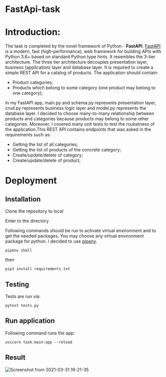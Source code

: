 # FastApi-task

# Introduction:
The task is completed by the novel framework of Python - **FastAPI**. [FastAPI](https://fastapi.tiangolo.com/ ) is a modern, fast (high-performance), web framework for building APIs with Python 3.6+ based on standard Python type hints. It resembles the 3-tier architecture. The three tier architecture decouples presentation layer, business (application) layer and database layer. It is required to create a simple REST API for a catalog of products. The application should
contain:
* Product categories;
* Products which belong to some category (one product may belong to one category);

In my FastAPI app, main.py and schema.py represents presentation layer, crud.py represents business logic layer and model.py represents the database layer. I decided to choose many-to-many relationship between products and categories because products may belong to some other categories. Moreover, I covered many unit tests to test the roubstness of the application.This REST API contains endpoints that was asked in the requirements such as:
* Getting the list of all categories;
* Getting the list of products of the concrete category;
* Create/update/delete of category;
* Create/update/delete of product;

# Deployment

## Installation
Clone the repository to local

Enter to the directory

Following commands should be run to activate virtual environment and to get the needed packages. You may choose any virtual environment package for python. I decided to use [pipenv](https://pypi.org/project/pipenv/).

```console
pipenv shell
```
then

```console
pip3 install requirements.txt
```
## Testing

Tests are run via:
``` console 
pytest tests.py
```
## Run application
Following command runs the app: 
``` console 
uvicorn task.main:app --reload
```

## Result

![Screenshot from 2021-03-31 19-21-35](https://user-images.githubusercontent.com/51953125/113177646-6c7e6e80-9256-11eb-91e6-918aee88eea4.png)

